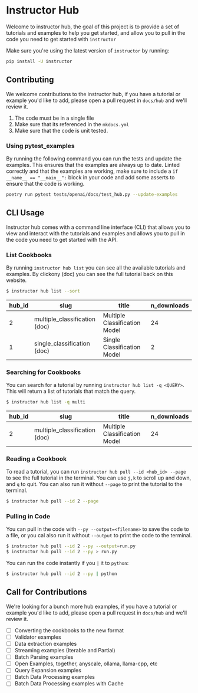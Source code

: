 # Instructor Hub

Welcome to instructor hub, the goal of this project is to provide a set of tutorials and examples to help you get started, and allow you to pull in the code you need to get started with `instructor`

Make sure you're using the latest version of `instructor` by running:

```bash
pip install -U instructor
```

## Contributing

We welcome contributions to the instructor hub, if you have a tutorial or example you'd like to add, please open a pull request in `docs/hub` and we'll review it.

1. The code must be in a single file
2. Make sure that its referenced in the `mkdocs.yml`
3. Make sure that the code is unit tested.

### Using pytest_examples

By running the following command you can run the tests and update the examples. This ensures that the examples are always up to date.
Linted correctly and that the examples are working, make sure to include a `if __name__ == "__main__":` block in your code and add some asserts to ensure that the code is working.

```bash
poetry run pytest tests/openai/docs/test_hub.py --update-examples
```

## CLI Usage

Instructor hub comes with a command line interface (CLI) that allows you to view and interact with the tutorials and examples and allows you to pull in the code you need to get started with the API.

### List Cookbooks

By running `instructor hub list` you can see all the available tutorials and examples. By clickony (doc) you can see the full tutorial back on this website.

```bash
$ instructor hub list --sort
```

| hub_id | slug                          | title                         | n_downloads |
| ------ | ----------------------------- | ----------------------------- | ----------- |
| 2      | multiple_classification (doc) | Multiple Classification Model | 24          |
| 1      | single_classification (doc)   | Single Classification Model   | 2           |

### Searching for Cookbooks

You can search for a tutorial by running `instructor hub list -q <QUERY>`. This will return a list of tutorials that match the query.

```bash
$ instructor hub list -q multi
```

| hub_id | slug                          | title                         | n_downloads |
| ------ | ----------------------------- | ----------------------------- | ----------- |
| 2      | multiple_classification (doc) | Multiple Classification Model | 24          |

### Reading a Cookbook

To read a tutorial, you can run `instructor hub pull --id <hub_id> --page` to see the full tutorial in the terminal. You can use `j,k` to scroll up and down, and `q` to quit. You can also run it without `--page` to print the tutorial to the terminal.

```bash
$ instructor hub pull --id 2 --page
```

### Pulling in Code

You can pull in the code with `--py --output=<filename>` to save the code to a file, or you cal also run it without `--output` to print the code to the terminal.

```bash
$ instructor hub pull --id 2 --py --output=run.py
$ instructor hub pull --id 2 --py > run.py
```

You can run the code instantly if you `|` it to `python`:

```bash
$ instructor hub pull --id 2 --py | python
```

## Call for Contributions

We're looking for a bunch more hub examples, if you have a tutorial or example you'd like to add, please open a pull request in `docs/hub` and we'll review it.

- [ ] Converting the cookbooks to the new format
- [ ] Validator examples
- [ ] Data extraction examples
- [ ] Streaming examples (Iterable and Partial)
- [ ] Batch Parsing examples
- [ ] Open Examples, together, anyscale, ollama, llama-cpp, etc
- [ ] Query Expansion examples
- [ ] Batch Data Processing examples
- [ ] Batch Data Processing examples with Cache
